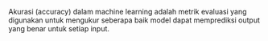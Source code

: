 Akurasi (accuracy) dalam machine learning adalah metrik evaluasi yang digunakan untuk mengukur seberapa baik model dapat memprediksi output yang benar untuk setiap input.